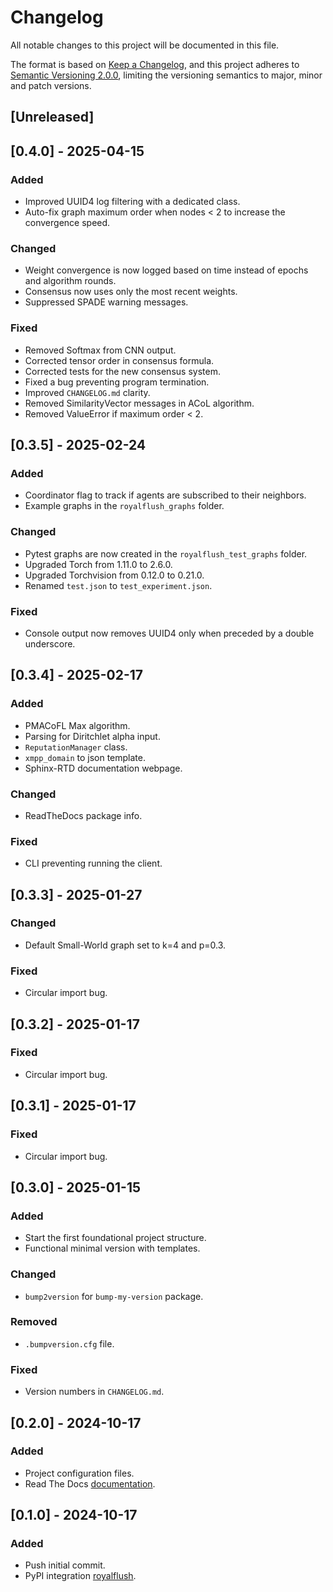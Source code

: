 # Changelog

All notable changes to this project will be documented in this file.

The format is based on [Keep a Changelog](https://keepachangelog.com/en/1.1.0/), and this project adheres to [Semantic Versioning 2.0.0](https://semver.org/spec/v2.0.0.html), limiting the versioning semantics to major, minor and patch versions.


## [Unreleased]

## [0.4.0] - 2025-04-15

### Added
- Improved UUID4 log filtering with a dedicated class.
- Auto-fix graph maximum order when nodes < 2 to increase the convergence speed.

### Changed  
- Weight convergence is now logged based on time instead of epochs and algorithm rounds.  
- Consensus now uses only the most recent weights.
- Suppressed SPADE warning messages.

### Fixed
- Removed Softmax from CNN output.
- Corrected tensor order in consensus formula.
- Corrected tests for the new consensus system.
- Fixed a bug preventing program termination.
- Improved `CHANGELOG.md` clarity.
- Removed SimilarityVector messages in ACoL algorithm.
- Removed ValueError if maximum order < 2.

## [0.3.5] - 2025-02-24

### Added
- Coordinator flag to track if agents are subscribed to their neighbors.
- Example graphs in the `royalflush_graphs` folder.  

### Changed
- Pytest graphs are now created in the `royalflush_test_graphs` folder.  
- Upgraded Torch from 1.11.0 to 2.6.0.  
- Upgraded Torchvision from 0.12.0 to 0.21.0. 
- Renamed `test.json` to `test_experiment.json`.

### Fixed
- Console output now removes UUID4 only when preceded by a double underscore.

## [0.3.4] - 2025-02-17

### Added
- PMACoFL Max algorithm.
- Parsing for Diritchlet alpha input.
- `ReputationManager` class.
- `xmpp_domain` to json template.
- Sphinx-RTD documentation webpage.

### Changed
- ReadTheDocs package info.

### Fixed
- CLI preventing running the client.

## [0.3.3] - 2025-01-27

### Changed
- Default Small-World graph set to k=4 and p=0.3.

### Fixed
- Circular import bug.

## [0.3.2] - 2025-01-17

### Fixed
- Circular import bug.

## [0.3.1] - 2025-01-17

### Fixed
- Circular import bug.

## [0.3.0] - 2025-01-15

### Added
- Start the first foundational project structure.
- Functional minimal version with templates.

### Changed
- `bump2version` for `bump-my-version` package.

### Removed
- `.bumpversion.cfg` file.

### Fixed
- Version numbers in `CHANGELOG.md`.

## [0.2.0] - 2024-10-17

### Added
- Project configuration files.
- Read The Docs [documentation](https://royalflush.readthedocs.io/en/latest/).

## [0.1.0] - 2024-10-17

### Added
- Push initial commit.
- PyPI integration [royalflush](https://pypi.org/project/royalflush/).


